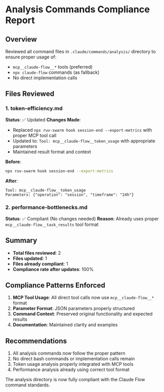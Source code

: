 # Analysis Commands Compliance Report

## Overview
Reviewed all command files in `.claude/commands/analysis/` directory to ensure proper usage of:
- `mcp__claude-flow__*` tools (preferred)
- `npx claude-flow` commands (as fallback)
- No direct implementation calls

## Files Reviewed

### 1. token-efficiency.md
**Status**: ✅ Updated
**Changes Made**:
- Replaced `npx ruv-swarm hook session-end --export-metrics` with proper MCP tool call
- Updated to: `Tool: mcp__claude-flow__token_usage` with appropriate parameters
- Maintained result format and context

**Before**:
```bash
npx ruv-swarm hook session-end --export-metrics
```

**After**:
```
Tool: mcp__claude-flow__token_usage
Parameters: {"operation": "session", "timeframe": "24h"}
```

### 2. performance-bottlenecks.md
**Status**: ✅ Compliant (No changes needed)
**Reason**: Already uses proper `mcp__claude-flow__task_results` tool format

## Summary

- **Total files reviewed**: 2
- **Files updated**: 1
- **Files already compliant**: 1
- **Compliance rate after updates**: 100%

## Compliance Patterns Enforced

1. **MCP Tool Usage**: All direct tool calls now use `mcp__claude-flow__*` format
2. **Parameter Format**: JSON parameters properly structured
3. **Command Context**: Preserved original functionality and expected results
4. **Documentation**: Maintained clarity and examples

## Recommendations

1. All analysis commands now follow the proper pattern
2. No direct bash commands or implementation calls remain
3. Token usage analysis properly integrated with MCP tools
4. Performance analysis already using correct tool format

The analysis directory is now fully compliant with the Claude Flow command standards.